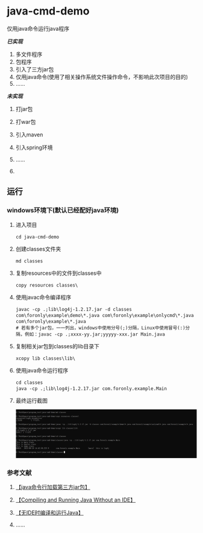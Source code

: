 # java-cmd-demo
仅用java命令运行java程序

***已实现***

1.   多文件程序
2.   包程序
3.   引入了三方jar包
4.   仅用java命令(使用了相关操作系统文件操作命令，不影响此次项目的目的)
5.   ......

***未实现***

1. 打jar包
2. 打war包
3. 引入maven
4. 引入spring环境
5.	......

4.   


## 运行

### windows环境下(默认已经配好java环境)
1.   进入项目

     ```shell
     cd java-cmd-demo
     ```

2.   创建classes文件夹

     ```shell
     md classes
     ```

3.   复制resources中的文件到classes中

     ```shell
     copy resources classes\
     ```
     
4.   使用javac命令编译程序

     ```shell
     javac -cp .;lib\log4j-1.2.17.jar -d classes com\foronly\example\demo\*.java com\foronly\example\onlycmd\*.java com\foronly\example\*.java
     # 若有多个jar包，一一列出，windows中使用分号(;)分隔，Linux中使用冒号(:)分隔，例如：javac -cp .;xxxx-yy.jar;yyyyy-xxx.jar Main.java
     ```
     
5.   复制相关jar包到classes的lib目录下

     ```shell
     xcopy lib classes\lib\
     ```
     
6.   使用java命令运行程序

     ```shell
     cd classes
     java -cp .;lib\log4j-1.2.17.jar com.foronly.example.Main
     ```

7.   最终运行截图

     ![image-20230619144345124](Images/image-20230619144345124.png)



### 参考文献

1.    [【java命令行加载第三方jar包】](https://juejin.cn/s/java%E5%91%BD%E4%BB%A4%E8%A1%8C%E5%8A%A0%E8%BD%BD%E7%AC%AC%E4%B8%89%E6%96%B9jar%E5%8C%85)

2.    [【Compiling and Running Java Without an IDE】](https://dzone.com/articles/compiling-and-running-java)

3.    [【无IDE时编译和运行Java】](https://www.cnblogs.com/GarfieldEr007/p/9953844.html)
4.    ......
